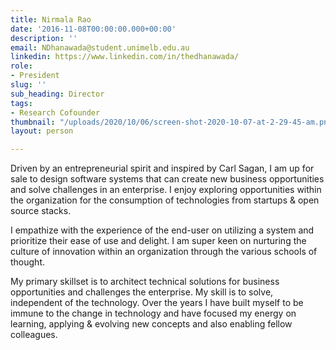 ```yaml
---
title: Nirmala Rao
date: '2016-11-08T00:00:00.000+00:00'
description: ''
email: NDhanawada@student.unimelb.edu.au
linkedin: https://www.linkedin.com/in/thedhanawada/
role:
- President
slug: ''
sub_heading: Director
tags:
- Research Cofounder
thumbnail: "/uploads/2020/10/06/screen-shot-2020-10-07-at-2-29-45-am.png"
layout: person

---
```

Driven by an entrepreneurial spirit and inspired by Carl Sagan, I am up for sale to design software systems that can create new business opportunities and solve challenges in an enterprise. I enjoy exploring opportunities within the organization for the consumption of technologies from startups & open source stacks.  
  
I empathize with the experience of the end-user on utilizing a system and prioritize their ease of use and delight. I am super keen on nurturing the culture of innovation within an organization through the various schools of thought.  
  
My primary skillset is to architect technical solutions for business opportunities and challenges the enterprise. My skill is to solve, independent of the technology. Over the years I have built myself to be immune to the change in technology and have focused my energy on learning, applying & evolving new concepts and also enabling fellow colleagues.